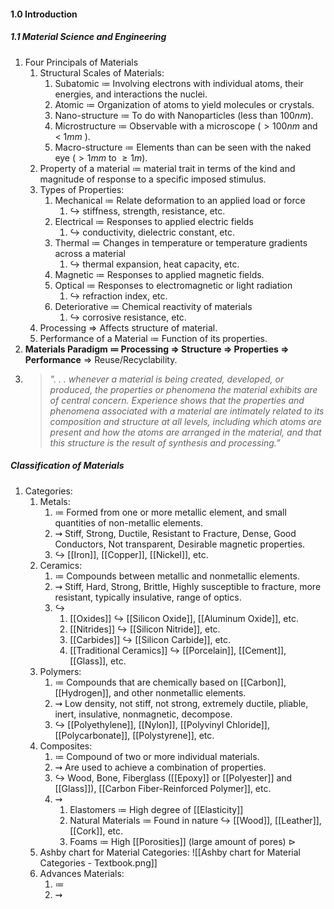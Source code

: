 #### 1.0 Introduction
##### 1.1 Material Science and Engineering
1. Four Principals of Materials
	1. Structural Scales of Materials:
		1. Subatomic $\coloneqq$ Involving electrons with individual atoms, their energies, and interactions the nuclei. 
		2. Atomic $\coloneqq$ Organization of atoms to yield molecules or crystals.
		3. Nano-structure $\coloneqq$ To do with Nanoparticles (less than $100nm$).
		4. Microstructure $\coloneqq$ Observable with a microscope ($>100nm$ and < $1mm$ ).
		5. Macro-structure $\coloneqq$ Elements than can be seen with the naked eye ($> 1mm$ to $\geq1m$).
	2. Property of a material $\coloneqq$ material trait in terms of the kind and magnitude of response to a specific imposed stimulus.
	3. Types of Properties:
		1. Mechanical $\coloneqq$ Relate deformation to an applied load or force
			1. $\hookrightarrow$ stiffness, strength, resistance, etc.
		2. Electrical $\coloneqq$ Responses to applied electric fields 
			1. $\hookrightarrow$ conductivity, dielectric constant, etc.
		3. Thermal $\coloneqq$ Changes in temperature or temperature gradients across a material 
			1. $\hookrightarrow$ thermal expansion, heat capacity, etc.
		4. Magnetic $\coloneqq$ Responses to applied magnetic fields.
		5. Optical $\coloneqq$ Responses to electromagnetic or light radiation 
			1. $\hookrightarrow$ refraction index, etc.
		6. Deteriorative $\coloneqq$ Chemical reactivity of materials 
			1. $\hookrightarrow$ corrosive resistance, etc.
	4. Processing $\Rightarrow$ Affects structure of material.
	5. Performance of a Material $\coloneqq$ Function of its properties.
2. **Materials Paradigm $\coloneqq$ Processing $\Rightarrow$ Structure $\Rightarrow$ Properties $\Rightarrow$ Performance** $\Rightarrow$ Reuse/Recyclability.
3. > *". . . whenever a material is being created, developed, or produced, the properties or phenomena the material exhibits are of central concern. Experience shows that the properties and phenomena associated with a material are intimately related to its composition and structure at all levels, including which atoms are present and how the atoms are arranged in the material, and that this structure is the result of synthesis and processing.”*
##### Classification of Materials
1. Categories:
	1. Metals:
		1. $\coloneqq$ Formed from one or more metallic element, and small quantities of non-metallic elements.
		2. $\rightsquigarrow$ Stiff, Strong, Ductile, Resistant to Fracture, Dense, Good Conductors, Not transparent, Desirable magnetic properties.
		3. $\hookrightarrow$ [[Iron]], [[Copper]], [[Nickel]], etc.
	2. Ceramics:
		1. $\coloneqq$ Compounds between metallic and nonmetallic elements.
		2. $\rightsquigarrow$ Stiff, Hard, Strong, Brittle, Highly susceptible to fracture, more resistant, typically insulative, range of optics.
		3. $\hookrightarrow$ 
			1. [[Oxides]] $\hookrightarrow$ [[Silicon Oxide]], [[Aluminum Oxide]], etc.
			2. [[Nitrides]] $\hookrightarrow$ [[Silicon Nitride]], etc.
			3. [[Carbides]] $\hookrightarrow$ [[Silicon Carbide]], etc.
			4. [[Traditional Ceramics]] $\hookrightarrow$ [[Porcelain]], [[Cement]], [[Glass]], etc.
	3. Polymers:
		1. $\coloneqq$ Compounds that are chemically based on [[Carbon]], [[Hydrogen]], and other nonmetallic elements.
		2. $\rightsquigarrow$ Low density, not stiff, not strong, extremely ductile, pliable, inert, insulative, nonmagnetic, decompose.
		3. $\hookrightarrow$ [[Polyethylene]], [[Nylon]], [[Polyvinyl Chloride]], [[Polycarbonate]], [[Polystyrene]], etc.
	4. Composites:
		1. $\coloneqq$ Compound of two or more individual materials. 
		2. $\rightsquigarrow$ Are used to achieve a combination of properties.
		3. $\hookrightarrow$ Wood, Bone, Fiberglass ([[Epoxy]] or [[Polyester]] and [[Glass]]), [[Carbon Fiber-Reinforced Polymer]], etc.
		4. $\rightsquigarrow$ 
			1. Elastomers $\coloneqq$ High degree of [[Elasticity]]
			2. Natural Materials $\coloneqq$ Found in nature $\hookrightarrow$ [[Wood]], [[Leather]], [[Cork]], etc. 
			3. Foams $\coloneqq$ High [[Porosities]] (large amount of pores) $\triangleright$   
	5. Ashby chart for Material Categories: ![[Ashby chart for Material Categories - Textbook.png]]	
	6. Advances Materials:
		  1. $\coloneqq$ 
		2. $\rightsquigarrow$ 